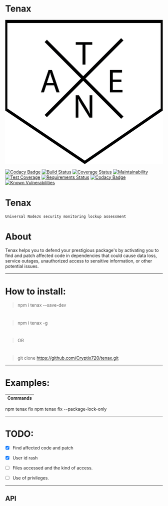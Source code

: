 

# Tenax
![Image of tenax](https://github.com/Cryptix720/tenax/blob/master/tenax.png)

[![Codacy Badge](https://api.codacy.com/project/badge/Grade/a2e335b74d6641da86b000e4f79cbcfe)](https://app.codacy.com/app/Cryptix720/tenax?utm_source=github.com&utm_medium=referral&utm_content=Cryptix720/tenax&utm_campaign=Badge_Grade_Settings)
[![Build Status](https://travis-ci.org/Cryptix720/tenax.svg?branch=master)](https://travis-ci.org/Cryptix720/tenax)
[![Coverage Status](https://coveralls.io/repos/github/Cryptix720/tenax/badge.svg?branch=master)](https://coveralls.io/github/Cryptix720/tenax?branch=master)
[![Maintainability](https://api.codeclimate.com/v1/badges/7638fd1fa63346746c20/maintainability)](https://codeclimate.com/github/Cryptix720/tenax/maintainability)
[![Test Coverage](https://api.codeclimate.com/v1/badges/7638fd1fa63346746c20/test_coverage)](https://codeclimate.com/github/Cryptix720/tenax/test_coverage)
[![Requirements Status](https://requires.io/github/Cryptix720/tenax/requirements.svg?branch=master)](https://requires.io/github/Cryptix720/tenax/requirements/?branch=master)
[![Codacy Badge](https://api.codacy.com/project/badge/Grade/174a1c6956e74d36a3f1c4a0c9498b0a)](https://www.codacy.com/app/Cryptix720/tenax?utm_source=github.com&amp;utm_medium=referral&amp;utm_content=Cryptix720/tenax&amp;utm_campaign=Badge_Grade)
[![Known Vulnerabilities](https://snyk.io/test/github/Cryptix720/tenax/badge.svg)](https://snyk.io/test/github/Cryptix720/tenax)

# Tenax
````
Universal NodeJs security monitoring lockup assessment

````
# About
Tenax helps you  to defend your prestigious package's by activating you to find and patch affected code in dependencies that could cause data loss, service outages, unauthorized access to sensitive information, or other potential  issues.

<hr>

# How to install:

> npm i tenax --save-dev
#
> npm i tenax -g 
#
> OR
#
> git clone https://github.com/Cryptix720/tenax.git

<hr>

# Examples:

Commands     | 
------------ | 
npm tenax fix 
npm tenax fix --package-lock-only


<hr>

# TODO:

- [x] Find affected code and patch

- [x] User id rash

- [ ] Files accessed and the kind of access.

- [ ] Use of privileges.

<hr>

## API
